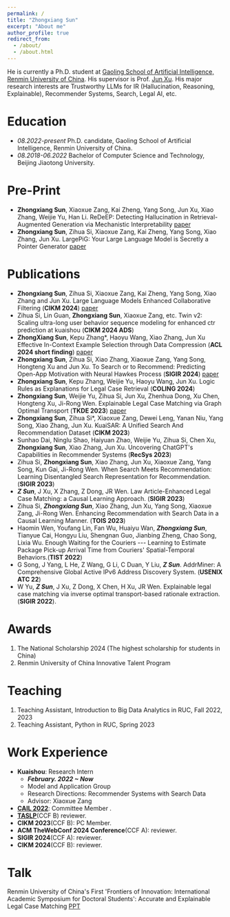 ```yaml
---
permalink: /
title: "Zhongxiang Sun"
excerpt: "About me"
author_profile: true
redirect_from: 
  - /about/
  - /about.html
---
```


He is currently a Ph.D. student at [Gaoling School of Artificial Intelligence, Renmin University of China](http://ai.ruc.edu.cn/english/index.htm). His supervisor is Prof. [Jun Xu](https://scholar.google.com/citations?user=su14mcEAAAAJ). His major research interests are Trustworthy LLMs for IR (Hallucination, Reasoning, Explainable), Recommender Systems, Search, Legal AI, etc. 

Education
======
* *08.2022-present* Ph.D. candidate, Gaoling School of Artificial Intelligence, Renmin University of China.
* *08.2018-06.2022* Bachelor of Computer Science and Technology, Beijing Jiaotong University.


Pre-Print
======
* **Zhongxiang Sun**, Xiaoxue Zang, Kai Zheng, Yang Song, Jun Xu, Xiao Zhang, Weijie Yu, Han Li. ReDeEP: Detecting Hallucination in Retrieval-Augmented Generation via Mechanistic Interpretability [paper](https://arxiv.org/pdf/2410.11414)
* **Zhongxiang Sun**, Zihua Si, Xiaoxue Zang, Kai Zheng, Yang Song, Xiao Zhang, Jun Xu. LargePiG: Your Large Language Model is Secretly a Pointer Generator [paper](https://arxiv.org/pdf/2410.11366) 

Publications
======
* **Zhongxiang Sun**, Zihua Si, Xiaoxue Zang, Kai Zheng, Yang Song, Xiao Zhang and Jun Xu. Large Language Models Enhanced Collaborative Filtering (**CIKM 2024**) [paper](https://arxiv.org/abs/2403.17688)
* Zihua Si, Lin Guan, **Zhongxiang Sun**, Xiaoxue Zang, etc. Twin v2: Scaling ultra-long user behavior sequence modeling for enhanced ctr prediction at kuaishou   (**CIKM 2024 ADS**)
* **ZhongXiang Sun**, Kepu Zhang*, Haoyu Wang, Xiao Zhang, Jun Xu Effective In-Context Example Selection through Data Compression (**ACL 2024 short finding**) [paper](../files/Effective_In_Context_Example_Selection_through_Data_Compression__ACL_.pdf)
* **Zhongxiang Sun**, Zihua Si, Xiao Zhang, Xiaoxue Zang, Yang Song, Hongteng Xu and Jun Xu. To Search or to Recommend: Predicting Open-App Motivation with Neural Hawkes Process  (**SIGIR 2024**) [paper](https://arxiv.org/abs/2404.03267)
* **Zhongxiang Sun**, Kepu Zhang, Weijie Yu, Haoyu Wang, Jun Xu. Logic Rules as Explanations for Legal Case Retrieval (**COLING 2024**)
* **Zhongxiang Sun**, Weijie Yu, Zihua Si, Jun Xu, Zhenhua Dong, Xu Chen, Hongteng Xu, Ji-Rong Wen. Explainable Legal Case Matching via Graph Optimal Transport (**TKDE 2023**) [paper](https://ieeexplore.ieee.org/stamp/stamp.jsp?tp=&arnumber=10285038)
*  **Zhongxiang Sun**, Zihua Si*, Xiaoxue Zang, Dewei Leng, Yanan Niu, Yang Song, Xiao Zhang, Jun Xu. KuaiSAR: A Unified Search And Recommendation Dataset (**CIKM 2023**)
* Sunhao Dai, Ninglu Shao, Haiyuan Zhao, Weijie Yu, Zihua Si, Chen Xu, **Zhongxiang Sun**, Xiao Zhang, Jun Xu. Uncovering ChatGPT's Capabilities in Recommender Systems (**RecSys 2023**)
* Zihua Si, **Zhongxiang Sun**, Xiao Zhang, Jun Xu, Xiaoxue Zang, Yang Song, Kun Gai, Ji-Rong Wen. When Search Meets Recommendation: Learning Disentangled Search Representation for Recommendation. (**SIGIR 2023**)
* ***Z Sun***, J Xu, X Zhang, Z Dong, JR Wen. Law Article-Enhanced Legal Case Matching: a Causal Learning Approach. (**SIGIR 2023**)
* Zihua Si, ***Zhongxiang Sun***, Xiao Zhang, Jun Xu, Yang Song, Xiaoxue Zang, Ji-Rong Wen. Enhancing Recommendation with Search Data in a Causal Learning Manner. (**TOIS 2023**)
* Haomin Wen, Youfang Lin, Fan Wu, Huaiyu Wan, ***Zhongxiang Sun***, Tianyue Cai, Hongyu Liu, Shengnan Guo, Jianbing Zheng, Chao Song, Lixia Wu. Enough Waiting for the Couriers --- Learning to Estimate Package Pick-up Arrival Time from Couriers' Spatial-Temporal Behaviors.(**TIST 2022**)
* G Song, J Yang, L He, Z Wang, G Li, C Duan, Y Liu, ***Z Sun***. AddrMiner: A Comprehensive Global Active IPv6 Address Discovery System. (**USENIX ATC 22**)
* W Yu, ***Z Sun***, J Xu, Z Dong, X Chen, H Xu, JR Wen. Explainable legal case matching via inverse optimal transport-based rationale extraction. (**SIGIR 2022**).

Awards
======
1. The National Scholarship 2024 (The highest scholarship for students in China) 
2. Renmin University of China Innovative Talent Program

Teaching
======
1. Teaching Assistant, Introduction to Big Data Analytics in RUC, Fall 2022, 2023
2. Teaching Assistant, Python in RUC, Spring 2023

Work Experience
======

- **Kuaishou**: Research Intern
  - ***February. 2022 ~ Now***
  - Model and Application Group
  - Research Directions: Recommender Systems with Search Data
  - Advisor: Xiaoxue Zang
- [**CAIL 2022**](http://cail.cipsc.org.cn/index.html): Committee Member .
- [**TASLP**](https://signalprocessingsociety.org/publications-resources/ieeeacm-transactions-audio-speech-and-language-processing)(CCF B) reviewer.
- **CIKM 2023**(CCF B): PC Member.
- **ACM TheWebConf 2024 Conference**(CCF A): reviewer.
- **SIGIR 2024**(CCF A): reviewer.
- **CIKM 2024**(CCF B): reviewer.
    

Talk
======
Renmin University of China's First 'Frontiers of Innovation: International Academic Symposium for Doctoral Students': Accurate and Explainable Legal Case Matching [PPT](https://drive.google.com/file/d/1TxD8YiEUV4R7nvxL46bRJ_YGata4P8QZ/view?usp=sharing)


